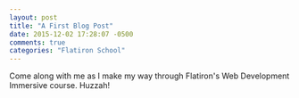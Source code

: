 ```yaml
---
layout: post
title: "A First Blog Post"
date: 2015-12-02 17:28:07 -0500
comments: true
categories: "Flatiron School"
---
```

Come along with me as I make my way through Flatiron's Web Development Immersive course. Huzzah!